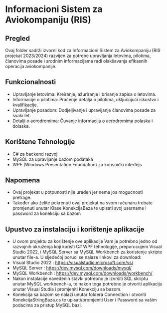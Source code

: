 # Informacioni Sistem za Aviokompaniju (RIS)

## Pregled

Ovaj folder sadrži izvorni kod za Informacioni Sistem za Aviokompaniju (RIS projekat 2023/2024) razvijen za potrebe upravljanja letovima, pilotima, članovima posade i srodnim informacijama radi olakšavanja efikasnih operacija aviokompanije.

## Funkcionalnosti

- Upravljanje letovima: Kreiranje, ažuriranje i brisanje zapisa o letovima.
- Informacije o pilotima: Praćenje detalja o pilotima, uključujući iskustvo i kvalifikacije.
- Upravljanje posadom: Dodjeljivanje i upravljanje članovima posade za svaki let.
- Detalji o aerodromima: Čuvanje informacija o aerodromima polaska i dolaska.

## Korištene Tehnologije

- C# za backend razvoj
- MySQL za upravljanje bazom podataka
- WPF (Windows Presentation Foundation) za korisnički interfejs

## Napomena
- Ovaj projekat u potpunosti nije urađen jer nema jos mogucnosti pretrage.
- Također ako želite pokrenuti ovaj projekat na svom računaru trebate promjenuti unutar Klase KonekcijaBaza te upisati svoj username i password za konekciju sa bazom
## Upustvo za instalaciju i korištenje aplikacije
- U ovom projektu za korištenje ove aplikacije Vam je potrebno jedno od razvojnih okruženja koji koristi C# WPF tehnologije, preporucujem Visual Studio 2022, i MySQL Server sa MySQL Workbench za koristenje 
  skripte unutar file-a. U sljedećoj poruci se nalaze linkovi za download:
- Visual Studio 2022 : https://visualstudio.microsoft.com/vs/
- MySQL Server : https://dev.mysql.com/downloads/mysql/
- MySQL Workbench : https://dev.mysql.com/downloads/workbench/
- Nakon instalacije navedenih stavki potrebno je izvršiti SQL skriptu unutar MySQL workbench-a, te nakon toga potrebno je otvoriti aplikaciju unutar Visual Studia i promjeniti Konekciju sa bazom.
- Konekcija sa bazom se nalazi unutar foldera Connection i otvoriti KonekcijaStringBaza.cs te upisati/promjeniti User i Password sa vašim podacima za pristup MySQL bazi.

